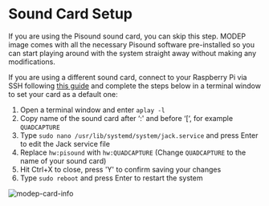 # Sound Card Setup

If you are using the Pisound sound card, you can skip this step. MODEP image comes with all the necessary Pisound software pre-installed so you can start playing around with the system straight away without making any modifications. 

If you are using a different sound card, connect to your Raspberry Pi via SSH following [this guide](faq#connecting-to-raspberry-pi-via-ssh) and complete the steps below in a terminal window to set your card as a default one:

1. Open a terminal window and enter `aplay -l`
2. Copy name of the sound card after ‘:' and before ‘[‘, for example `QUADCAPTURE`
3. Type `sudo nano /usr/lib/systemd/system/jack.service` and press Enter to edit the Jack service file
4. Replace `hw:pisound` with `hw:QUADCAPTURE` (Change `QUADCAPTURE` to the name of your sound card)
5. Hit Ctrl+X to close, press 'Y' to confirm saving your changes
6. Type `sudo reboot` and press Enter to restart the system

![modep-card-info](https://raw.githubusercontent.com/wiki/BlokasLabs/modep/images/modep-card-info.png)